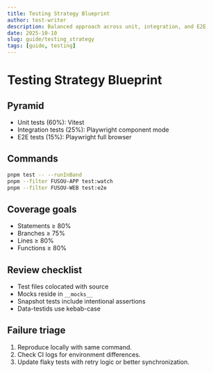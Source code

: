 ```yaml
---
title: Testing Strategy Blueprint
author: test-writer
description: Balanced approach across unit, integration, and E2E
date: 2025-10-10
slug: guide/testing_strategy
tags: [guide, testing]
---
```


# Testing Strategy Blueprint

## Pyramid

- Unit tests (60%): Vitest
- Integration tests (25%): Playwright component mode
- E2E tests (15%): Playwright full browser

## Commands

```bash
pnpm test -- --runInBand
pnpm --filter FUSOU-APP test:watch
pnpm --filter FUSOU-WEB test:e2e
```

## Coverage goals

- Statements ≥ 80%
- Branches ≥ 75%
- Lines ≥ 80%
- Functions ≥ 80%

## Review checklist

- Test files colocated with source
- Mocks reside in `__mocks__`
- Snapshot tests include intentional assertions
- Data-testids use kebab-case

## Failure triage

1. Reproduce locally with same command.
2. Check CI logs for environment differences.
3. Update flaky tests with retry logic or better synchronization.
